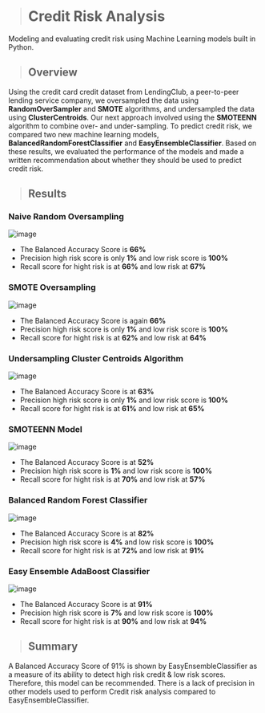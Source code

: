 > # Credit Risk Analysis
Modeling and evaluating credit risk using Machine Learning models built in Python.

> ## Overview
Using the credit card credit dataset from LendingClub, a peer-to-peer lending service company, we oversampled the data using **RandomOverSampler** and **SMOTE** algorithms, and undersampled the data using **ClusterCentroids**. Our next approach involved using the **SMOTEENN** algorithm to combine over- and under-sampling. To predict credit risk, we compared two new machine learning models, **BalancedRandomForestClassifier** and **EasyEnsembleClassifier**. Based on these results, we evaluated the performance of the models and made a written recommendation about whether they should be used to predict credit risk.

> ## Results
### Naive Random Oversampling

![image](https://user-images.githubusercontent.com/78935551/123554164-c48d1a00-d74c-11eb-8e3f-6215935874b0.png)

- The Balanced Accuracy Score is **66%**
- Precision high risk score is only **1%** and low risk score is **100%**
- Recall score for hight risk is at **66%** and low risk at **67%**

### SMOTE Oversampling

![image](https://user-images.githubusercontent.com/78935551/123555099-8f36fb00-d751-11eb-91b1-4d62eb32d457.png)

- The Balanced Accuracy Score is again **66%**
- Precision high risk score is only **1%** and low risk score is **100%**
- Recall score for hight risk is at **62%** and low risk at **64%**

### Undersampling Cluster Centroids Algorithm

![image](https://user-images.githubusercontent.com/78935551/123555252-9e6a7880-d752-11eb-80bc-41a3cc347311.png)

- The Balanced Accuracy Score is at **63%**
- Precision high risk score is only **1%** and low risk score is **100%**
- Recall score for hight risk is at **61%** and low risk at **65%**

### SMOTEENN Model

![image](https://user-images.githubusercontent.com/78935551/123555317-05882d00-d753-11eb-996e-12e189085879.png)

- The Balanced Accuracy Score is at **52%**
- Precision high risk score is **1%** and low risk score is **100%**
- Recall score for hight risk is at **70%** and low risk at **57%**

### Balanced Random Forest Classifier

![image](https://user-images.githubusercontent.com/78935551/123555344-336d7180-d753-11eb-9912-317c69d90240.png)

- The Balanced Accuracy Score is at **82%**
- Precision high risk score is **4%** and low risk score is **100%**
- Recall score for hight risk is at **72%** and low risk at **91%**

### Easy Ensemble AdaBoost Classifier

![image](https://user-images.githubusercontent.com/78935551/123555657-0a4de080-d755-11eb-93e6-e282d8adc440.png)

- The Balanced Accuracy Score is at **91%**
- Precision high risk score is **7%** and low risk score is **100%**
- Recall score for hight risk is at **90%** and low risk at **94%**


> ## Summary
A Balanced Accuracy Score of 91% is shown by EasyEnsembleClassifier as a measure of its ability to detect high risk credit & low risk scores. Therefore, this model can be recommended. There is a lack of precision in other models used to perform Credit risk analysis compared to EasyEnsembleClassifier.
